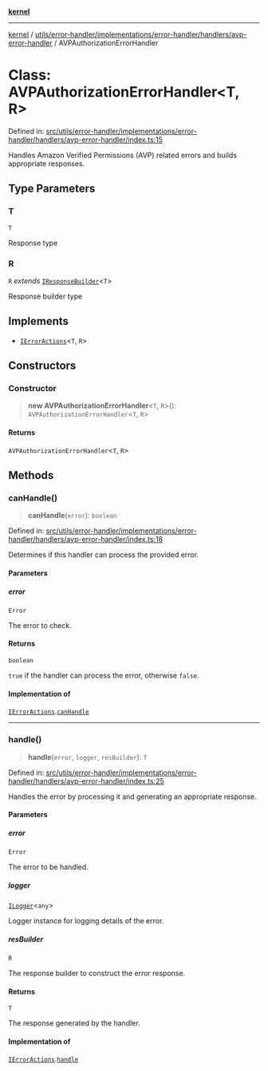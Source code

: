 [**kernel**](../../../../../../../README.md)

***

[kernel](../../../../../../../modules.md) / [utils/error-handler/implementations/error-handler/handlers/avp-error-handler](../README.md) / AVPAuthorizationErrorHandler

# Class: AVPAuthorizationErrorHandler\<T, R\>

Defined in: [src/utils/error-handler/implementations/error-handler/handlers/avp-error-handler/index.ts:15](https://github.com/atolini/dyna-x/blob/9212a96a81963b1f87ab4e0a5690bd13f536ed17/src/utils/error-handler/implementations/error-handler/handlers/avp-error-handler/index.ts#L15)

Handles Amazon Verified Permissions (AVP) related errors and builds appropriate responses.

## Type Parameters

### T

`T`

Response type

### R

`R` *extends* [`IResponseBuilder`](../../../../../../response-builder/contracts/interfaces/IResponseBuilder.md)\<`T`\>

Response builder type

## Implements

- [`IErrorActions`](../../../../../contracts/i-error-actions/interfaces/IErrorActions.md)\<`T`, `R`\>

## Constructors

### Constructor

> **new AVPAuthorizationErrorHandler**\<`T`, `R`\>(): `AVPAuthorizationErrorHandler`\<`T`, `R`\>

#### Returns

`AVPAuthorizationErrorHandler`\<`T`, `R`\>

## Methods

### canHandle()

> **canHandle**(`error`): `boolean`

Defined in: [src/utils/error-handler/implementations/error-handler/handlers/avp-error-handler/index.ts:18](https://github.com/atolini/dyna-x/blob/9212a96a81963b1f87ab4e0a5690bd13f536ed17/src/utils/error-handler/implementations/error-handler/handlers/avp-error-handler/index.ts#L18)

Determines if this handler can process the provided error.

#### Parameters

##### error

`Error`

The error to check.

#### Returns

`boolean`

`true` if the handler can process the error, otherwise `false`.

#### Implementation of

[`IErrorActions`](../../../../../contracts/i-error-actions/interfaces/IErrorActions.md).[`canHandle`](../../../../../contracts/i-error-actions/interfaces/IErrorActions.md#canhandle)

***

### handle()

> **handle**(`error`, `logger`, `resBuilder`): `T`

Defined in: [src/utils/error-handler/implementations/error-handler/handlers/avp-error-handler/index.ts:25](https://github.com/atolini/dyna-x/blob/9212a96a81963b1f87ab4e0a5690bd13f536ed17/src/utils/error-handler/implementations/error-handler/handlers/avp-error-handler/index.ts#L25)

Handles the error by processing it and generating an appropriate response.

#### Parameters

##### error

`Error`

The error to be handled.

##### logger

[`ILogger`](../../../../../../logger/contracts/interfaces/ILogger.md)\<`any`\>

Logger instance for logging details of the error.

##### resBuilder

`R`

The response builder to construct the error response.

#### Returns

`T`

The response generated by the handler.

#### Implementation of

[`IErrorActions`](../../../../../contracts/i-error-actions/interfaces/IErrorActions.md).[`handle`](../../../../../contracts/i-error-actions/interfaces/IErrorActions.md#handle)

